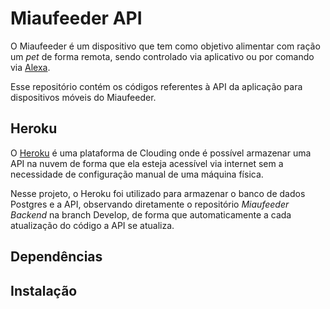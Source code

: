 # Miaufeeder API

O Miaufeeder é um dispositivo que tem como objetivo alimentar com
ração um _pet_ de forma remota, sendo controlado via aplicativo 
ou por comando via [Alexa](https://www.amazon.com.br/b?ie=UTF8&node=19949683011). 

Esse repositório contém os códigos referentes à API da aplicação
para dispositivos móveis do Miaufeeder.
## Heroku

O [Heroku](https://www.heroku.com/platform) é uma plataforma de 
Clouding onde é possível armazenar uma API na nuvem de forma que ela esteja acessível via internet sem a necessidade de configuração manual de uma máquina física.

Nesse projeto, o Heroku foi utilizado para armazenar o banco de dados Postgres e a API, observando diretamente o repositório _Miaufeeder Backend_ na branch Develop, de forma que automaticamente a cada atualização do código a API se atualiza.

## Dependências

## Instalação
